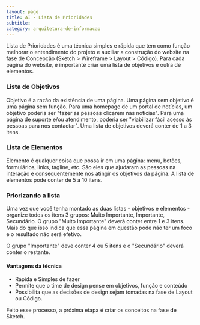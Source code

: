 ```yaml
---
layout: page
title: AI - Lista de Prioridades
subtitle: 
category: arquitetura-de-informacao
---
```


Lista de Prioridades é uma técnica simples e rápida que tem como função melhorar o entendimento do projeto e auxiliar a construção do website na fase de Concepção (Sketch > Wireframe > Layout > Código). Para cada página do website, é importante criar uma lista de objetivos e outra de elementos.

### Lista de Objetivos

Objetivo é a razão da existência de uma página. Uma página sem objetivo é uma página sem função. Para uma homepage de um portal de notícias, um objetivo poderia ser "fazer as pessoas clicarem nas notícias". Para uma página de suporte e/ou atendimento, poderia ser "viabilizar fácil acesso às pessoas para nos contactar". Uma lista de objetivos deverá conter de 1 a 3 itens. 

### Lista de Elementos

Elemento é qualquer coisa que possa ir em uma página: menu, botões, formulários, links, tagline, etc. São eles que ajudaram as pessoas na interação e consequentemente nos atingir os objetivos da página. A lista de elementos pode conter de 5 a 10 itens.


### Priorizando a lista


Uma vez que você tenha montado as duas listas - objetivos e elementos - organize todos os itens 3 grupos: Muito Importante, Importante, Secundário. O grupo "Muito Importante" deverá conter entre 1 e 3 itens. Mais do que isso indica que essa página em questão pode não ter um foco e o resultado não será efetivo. 

O grupo "Importante" deve conter 4 ou 5 itens e o "Secundário" deverá conter o restante. 


#### Vantagens da técnica

* Rápida e Simples de fazer
* Permite que o time de design pense em objetivos, função e conteúdo
* Possibilita que as decisões de design sejam tomadas na fase de Layout ou Código. 

Feito esse processo, a próxima etapa é criar os conceitos na fase de Sketch. 
